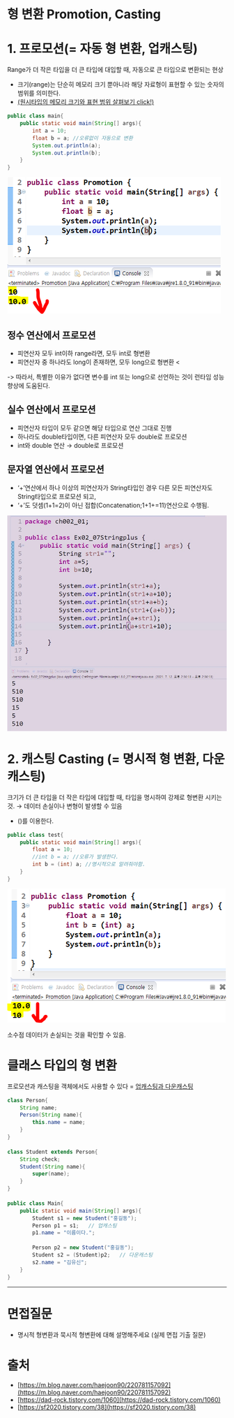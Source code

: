 # 형 변환 Promotion, Casting

# 1. 프로모션(= 자동 형 변환, 업캐스팅)
Range가 더 작은 타입을 더 큰 타입에 대입할 때, 자동으로 큰 타입으로 변환되는 현상

- 크기(range)는 단순히 메모리 크기 뿐아니라 해당 자료형이 표현할 수 있는 숫자의 범위를 의미한다.
- [(원시타입의 메모리 크기와 표현 범위 살펴보기 click!)](https://github.com/psyStudy/CS_study/blob/main/Java/%ED%81%B4%EB%9E%98%EC%8A%A4%EC%99%80%20%EA%B0%9D%EC%B2%B4%20%EB%B0%8F%20%EC%9D%B8%EC%8A%A4%ED%84%B4%EC%8A%A4%2C%20static%2C%20%EC%9B%90%EC%8B%9C%ED%83%80%EC%9E%85%EA%B3%BC%20%EC%B0%B8%EC%A1%B0%ED%83%80%EC%9E%85.md)

```java
public class main{
    public static void main(String[] args){
        int a = 10;
        float b = a; //오류없이 자동으로 변환
        System.out.println(a);
        System.out.println(b);
    }
}
```

![프로모션1.png](./image/promotion1.png)

## 정수 연산에서 프로모션

- 피연산자 모두 int이하 range라면, 모두 int로 형변환 
- 피연산자 중 하나라도 long이 존재하면, 모두 long으로 형변환 <

-> 따라서, 특별한 이유가 없다면 변수를 int 또는 long으로 선언하는 것이 런타임 성능 향상에 도움된다.

## 실수 연산에서 프로모션

- 피연산자 타입이 모두 같으면 해당 타입으로 연산 그대로 진행
- 하나라도 double타입이면, 다른 피연산자 모두 double로 프로모션
- int와 double 연산 → double로 프로모션

## 문자열 연산에서 프로모션

- ‘+’연산에서 하나 이상의 피연산자가 String타입인 경우 다른 모든 피연산자도 String타입으로 프로모션 되고,
- ‘+’도 덧셈(1+1=2)이 아닌 접합(Concatenation;1+1+=11)연산으로 수행됨.

![stringpulusint.jpg](./image/stringpulusint.jpg)

# 2. 캐스팅 Casting (= 명시적 형 변환, 다운캐스팅)
크기가 더 큰 타입을 더 작은 타입에 대입할 때, 타입을 명시하여 강제로 형변환 시키는 것.
→ 데이터 손실이나 변형이 발생할 수 있음

- ()를 이용한다.

```java
public class test{
	public static void main(String[] args){
		float a = 10;
		//int b = a; //오류가 발생한다.
		int b = (int) a; //명시적으로 알려줘야함.
	}
}
```

![casting.png](./image/casting.png)

소수점 데이터가 손실되는 것을 확인할 수 있음.

# 클래스 타입의 형 변환 
프로모션과 캐스팅을 객체에서도 사용할 수 있다 = [업캐스팅과 다운캐스팅](https://github.com/psyStudy/CS_study/blob/main/Java/%EC%B6%94%EC%83%81%20%ED%81%B4%EB%9E%98%EC%8A%A4%EC%99%80%20%EC%9D%B8%ED%84%B0%ED%8E%98%EC%9D%B4%EC%8A%A4.md)

```java
class Person{
    String name;
    Person(String name){
        this.name = name;
    }
}

class Student extends Person{
    String check;
    Student(String name){
        super(name);
    }
}

public class Main{
    public static void main(String[] args){
        Student s1 = new Student("홍길동");
        Person p1 = s1;	  // 업캐스팅 
        p1.name = "이름이다.";

        Person p2 = new Student("홍길동");
        Student s2 = (Student)p2;   // 다운캐스팅 
        s2.name = "김유신";
    }
}
```

---

# 면접질문

- 명시적 형변환과 묵시적 형변환에 대해 설명해주세요 (실제 면접 기출 질문)

# 출처

- [https://m.blog.naver.com/haejoon90/220781157092](https://m.blog.naver.com/haejoon90/220781157092)
- [https://dad-rock.tistory.com/1060](https://dad-rock.tistory.com/1060)
- [https://sf2020.tistory.com/38](https://sf2020.tistory.com/38)
